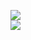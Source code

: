 [![](https://img.shields.io/badge/Made%20With-Github%20Spray-lightgrey.svg?style=for-the-badge&logo=github)](https://github.com/Annihil/github-spray#30168)  
[![](https://i.imgur.com/2DrTn0Z.gif)](https://github.com/Annihil/github-spray)
